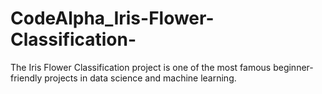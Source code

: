 # CodeAlpha_Iris-Flower-Classification-
The Iris Flower Classification project is one of the most famous beginner-friendly projects in data science and machine learning.
